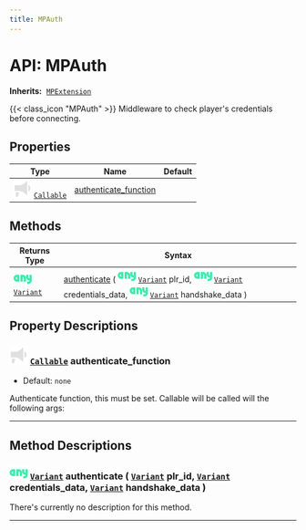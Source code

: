 ```yaml
---
title: MPAuth
---
```

    
# API: MPAuth

**Inherits:** <img src="/icons/MPExtension.svg" class="class-icon" alt=""> [`MPExtension`](/docs/api/MPExtension)

{{< class_icon "MPAuth" >}} Middleware to check player's credentials before connecting.



## Properties

| Type | Name | Default |
|---|---|---|
|<img src="https://raw.githubusercontent.com/godotengine/godot/master/editor/icons/Callable.svg" class="class-icon" alt=""> [`Callable`](https://docs.godotengine.org/en/stable/classes/class_callable.html)|[authenticate_function](/docs/api/MPAuth#authenticate_function)||


## Methods

| Returns Type | Syntax |
|---|---|
|<img src="https://raw.githubusercontent.com/godotengine/godot/master/editor/icons/Variant.svg" class="class-icon" alt=""> [`Variant`](https://docs.godotengine.org/en/stable/classes/class_variant.html)|[authenticate](/docs/api/MPAuth#authenticate) ( <img src="https://raw.githubusercontent.com/godotengine/godot/master/editor/icons/Variant.svg" class="class-icon" alt=""> <a href="https://docs.godotengine.org/en/stable/classes/class_variant.html"><code>Variant</code></a> plr_id, <img src="https://raw.githubusercontent.com/godotengine/godot/master/editor/icons/Variant.svg" class="class-icon" alt=""> <a href="https://docs.godotengine.org/en/stable/classes/class_variant.html"><code>Variant</code></a> credentials_data, <img src="https://raw.githubusercontent.com/godotengine/godot/master/editor/icons/Variant.svg" class="class-icon" alt=""> <a href="https://docs.godotengine.org/en/stable/classes/class_variant.html"><code>Variant</code></a> handshake_data )|






## Property Descriptions

<h3 class="property-title" id="authenticate_function"> <img src="https://raw.githubusercontent.com/godotengine/godot/master/editor/icons/Callable.svg" class="class-icon" alt=""> <a href="https://docs.godotengine.org/en/stable/classes/class_callable.html"><code>Callable</code></a> authenticate_function </h3>

- Default: `none`



Authenticate function, this must be set. Callable will be called will the following args:

---


## Method Descriptions

<h3 class="property-title" id="authenticate"> <img src="https://raw.githubusercontent.com/godotengine/godot/master/editor/icons/Variant.svg" class="class-icon" alt=""> <a href="https://docs.godotengine.org/en/stable/classes/class_variant.html"><code>Variant</code></a> authenticate ( <a href="https://docs.godotengine.org/en/stable/classes/class_variant.html"><code>Variant</code></a> <span class="method-arg">plr_id</span>, <a href="https://docs.godotengine.org/en/stable/classes/class_variant.html"><code>Variant</code></a> <span class="method-arg">credentials_data</span>, <a href="https://docs.godotengine.org/en/stable/classes/class_variant.html"><code>Variant</code></a> <span class="method-arg">handshake_data</span> ) </h3>



There's currently no description for this method.

---




